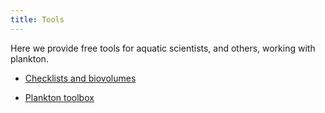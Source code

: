 ```yaml
---
title: Tools
---
```


Here we provide free tools for aquatic scientists, and others, working with plankton.

* [Checklists and biovolumes](/checklists-and-biovolumes/)

* [Plankton toolbox](/plankton-toolbox/)

